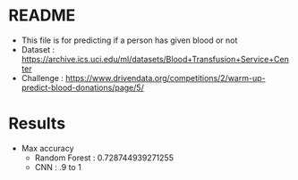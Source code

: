 # README
 - This file is for predicting if a person has given blood or not
 - Dataset : https://archive.ics.uci.edu/ml/datasets/Blood+Transfusion+Service+Center
 - Challenge : https://www.drivendata.org/competitions/2/warm-up-predict-blood-donations/page/5/ 

 # Results

- Max accuracy 
    - Random Forest : 0.728744939271255
    - CNN : .9 to 1
